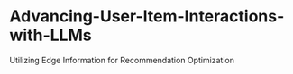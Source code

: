 # Advancing-User-Item-Interactions-with-LLMs
Utilizing Edge Information for Recommendation Optimization
